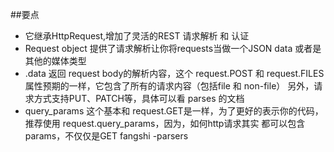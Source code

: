 ##要点
- 它继承HttpRequest,增加了灵活的REST 请求解析 和 认证
- Request object 提供了请求解析让你将requests当做一个JSON data  或者是其他的媒体类型
- .data 返回 request body的解析内容，这个 request.POST 和 request.FILES属性预期的一样，它包含了所有的请求内容（包括file 和 non-file）
另外，请求方式支持PUT、PATCH等，具体可以看 parses 的文档
- query_params 这个基本和 request.GET是一样，为了更好的表示你的代码，推荐使用 request.query_params，因为，如何http请求其实
都可以包含 params，不仅仅是GET fangshi
-parsers